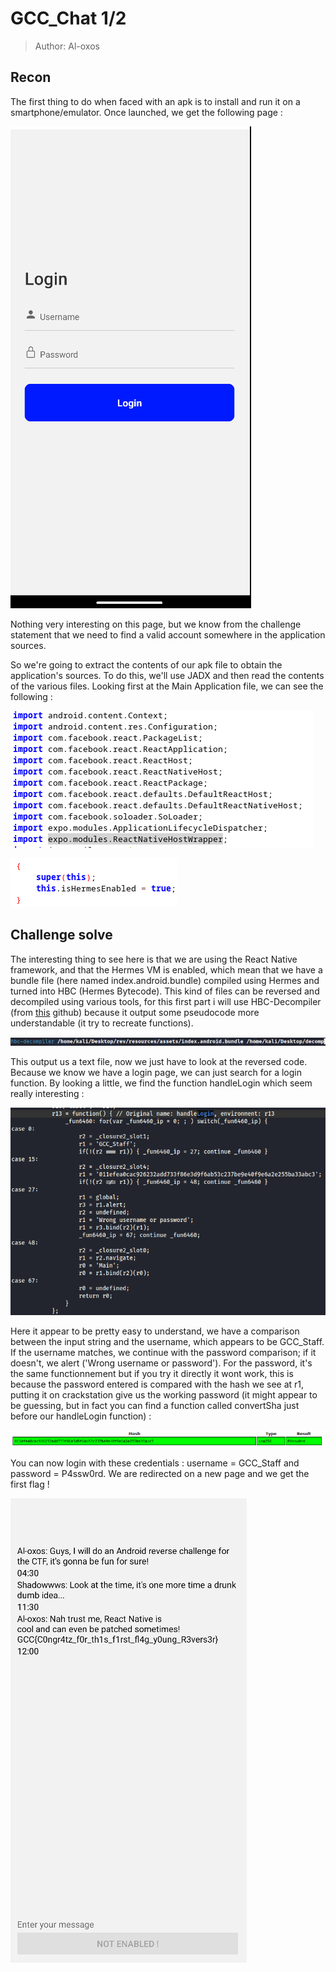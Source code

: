 # GCC_Chat 1/2
> Author: Al-oxos

## Recon

The first thing to do when faced with an apk is to install and run it on a smartphone/emulator. 
Once launched, we get the following page : 

![App login page](login.png)

Nothing very interesting on this page, but we know from the challenge statement that we need to find a valid account somewhere in the application sources.

So we're going to extract the contents of our apk file to obtain the application's sources. To do this, we'll use JADX and then read the contents of the various files.
Looking first at the Main Application file, we can see the following : 

![Import](import.png)

![hermes enabled](hermes.png)

## Challenge solve

The interesting thing to see here is that we are using the React Native framework, and that the Hermes VM is enabled, which mean that we have a bundle file (here named index.android.bundle) compiled using Hermes and turned into HBC (Hermes Bytecode). This kind of files can be reversed and decompiled using various tools, for this first part i will use HBC-Decompiler (from [this](https://github.com/P1sec/hermes-dec) github) because it output some pseudocode more understandable (it try to recreate functions).

![hbc decompiler](hbcdecomp.png)

This output us a text file, now we just have to look at the reversed code. Because we know we have a login page, we can just search for a login function. By looking a little, we find the function handleLogin which seem really interesting : 

![login function](handlelogin.png)

Here it appear to be pretty easy to understand, we have a comparison between the input string and the username, which appears to be GCC_Staff. If the username matches, we continue with the password comparison; if it doesn't, we alert ('Wrong username or password').
For the password, it's the same functionnement but if you try it directly it wont work, this is because the password entered is compared with the hash we see at r1, putting it on crackstation give us the working password (it might appear to be guessing, but in fact you can find a function called convertSha just before our handleLogin function) :

![crackstation output on hash](crackstation.png)

You can now login with these credentials : username = GCC_Staff and password = P4ssw0rd. We are redirected on a new page and we get the first flag ! 

![first flag](firstflag.png)


